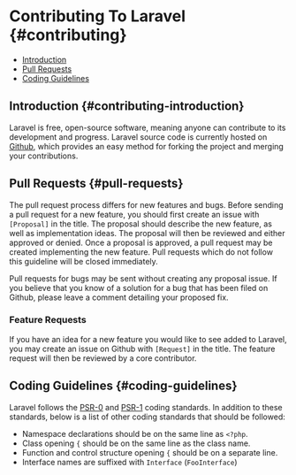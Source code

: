 # Contributing To Laravel {#contributing}

- [Introduction](#contributing-introduction)
- [Pull Requests](#pull-requests)
- [Coding Guidelines](#coding-guidelines)

## Introduction {#contributing-introduction}

Laravel is free, open-source software, meaning anyone can contribute to its development and progress. Laravel source code is currently hosted on [Github](http://github.com), which provides an easy method for forking the project and merging your contributions.

## Pull Requests {#pull-requests}

The pull request process differs for new features and bugs. Before sending a pull request for a new feature, you should first create an issue with `[Proposal]` in the title. The proposal should describe the new feature, as well as implementation ideas. The proposal will then be reviewed and either approved or denied. Once a proposal is approved, a pull request may be created implementing the new feature. Pull requests which do not follow this guideline will be closed immediately.

Pull requests for bugs may be sent without creating any proposal issue. If you believe that you know of a solution for a bug that has been filed on Github, please leave a comment detailing your proposed fix.

### Feature Requests

If you have an idea for a new feature you would like to see added to Laravel, you may create an issue on Github with `[Request]` in the title. The feature request will then be reviewed by a core contributor.

## Coding Guidelines {#coding-guidelines}

Laravel follows the [PSR-0](https://github.com/php-fig/fig-standards/blob/master/accepted/PSR-0.md) and [PSR-1](https://github.com/php-fig/fig-standards/blob/master/accepted/PSR-1-basic-coding-standard.md) coding standards. In addition to these standards, below is a list of other coding standards that should be followed:

- Namespace declarations should be on the same line as `<?php`.
- Class opening `{` should be on the same line as the class name.
- Function and control structure opening `{` should be on a separate line.
- Interface names are suffixed with `Interface` (`FooInterface`)

